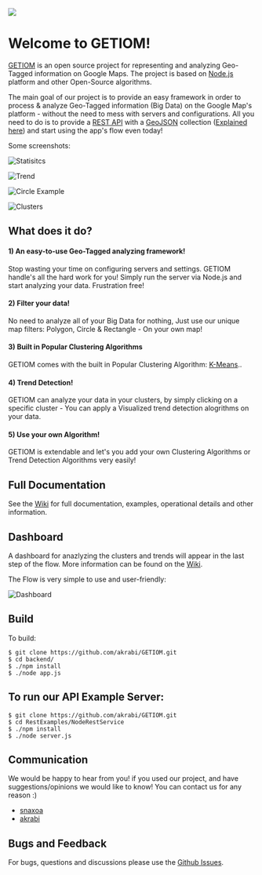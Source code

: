 <img src="https://github.com/akrabi/GETIOM/blob/master/GETIOM-logo.png">

# Welcome to GETIOM!

<a href="https://github.com/akrabi/GETIOM/">GETIOM</a> is an open source project for representing and analyzing Geo-Tagged information on Google Maps.
The project is based on <a href="https://nodejs.org/">Node.js</a> platform and other Open-Source algorithms.

The main goal of our project is to provide an easy framework in order to process & analyze Geo-Tagged information (Big Data) on the Google Map's platform - without the need to mess with servers and configurations. All you need to do is to provide a <a href="http://en.wikipedia.org/wiki/Representational_state_transfer">REST API</a> with a <a href="http://geojson.org/">GeoJSON</a> collection (<a href="https://github.com/akrabi/GETIOM/wiki/Rest-API">Explained here</a>) and start using the app's flow even today!

Some screenshots:

![Statisitcs](https://github.com/akrabi/GETIOM/blob/master/Examples/Photos/statistics.png)

![Trend](https://github.com/akrabi/GETIOM/blob/master/Examples/Photos/trend.png)

![Circle Example](https://github.com/akrabi/GETIOM/blob/master/Examples/Photos/circle_example.png)

![Clusters](https://github.com/akrabi/GETIOM/blob/master/Examples/Photos/clustering-example2.png)


## What does it do?

#### 1) An easy-to-use Geo-Tagged analyzing framework!

Stop wasting your time on configuring servers and settings. GETIOM handle's all the hard work for you! Simply run the server via Node.js and start analyzing your data. Frustration free!

#### 2) Filter your data!

No need to analyze all of your Big Data for nothing, Just use our unique map filters: Polygon, Circle & Rectangle - On your own map!

#### 3) Built in Popular Clustering Algorithms

GETIOM comes with the built in Popular Clustering Algorithm: <a href="http://en.wikipedia.org/wiki/K-means_clustering">K-Means</a>..

#### 4) Trend Detection!

GETIOM can analyze your data in your clusters, by simply clicking on a specific cluster - You can apply a Visualized trend detection alogrithms on your data.

#### 5) Use your own Algorithm!

GETIOM is extendable and let's you add your own Clustering Algorithms or Trend Detection Algorithms very easily!


## Full Documentation

See the [Wiki](https://github.com/akrabi/GETIOM/wiki) for full documentation, examples, operational details and other information.


## Dashboard

A dashboard for anazlyzing the clusters and trends will appear in the last step of the flow. 
More information can be found on the [ Wiki](https://github.com/akrabi/GETIOM/wiki).

The Flow is very simple to use and user-friendly:

![Dashboard](https://github.com/akrabi/GETIOM/blob/master/Examples/Photos/dashboard.png)


## Build

To build:

```
$ git clone https://github.com/akrabi/GETIOM.git
$ cd backend/
$ ./npm install
$ ./node app.js
```

## To run our API Example Server:

```
$ git clone https://github.com/akrabi/GETIOM.git
$ cd RestExamples/NodeRestService
$ ./npm install
$ ./node server.js
```


## Communication
We would be happy to hear from you! if you used our project, and have suggestions/opinions we would like to know!
You can contact us for any reason :)
- <a href="https://github.com/snaxoa">snaxoa</a> 
- <a href="https://github.com/akrabi">akrabi</a>

## Bugs and Feedback

For bugs, questions and discussions please use the [Github Issues](https://github.com/akrabi/GETIOM/issues).



